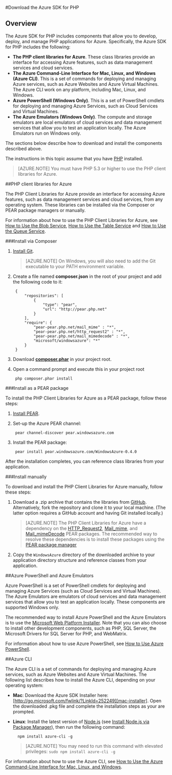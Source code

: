 ﻿<properties
	pageTitle="Download the Azure SDK for PHP"
	description="Learn how to download and install the Azure SDK for PHP."
	documentationCenter="php"
	services=""
	authors="tfitzmac"
	manager="wpickett"
	editor=""/>

<tags
	ms.service="multiple"
	ms.workload="na"
	ms.tgt_pltfrm="na"
	ms.devlang="PHP"
	ms.topic="article"
	ms.date="03/20/2015"
	ms.author="tomfitz"/>

#Download the Azure SDK for PHP

## Overview

The Azure SDK for PHP includes components that allow you to develop, deploy, and manage PHP applications for Azure. Specifically, the Azure SDK for PHP includes the following:

* **The PHP client libraries for Azure**. These class libraries provide an interface for accessing Azure features, such as data management services and cloud services.  
* **The Azure Command-Line Interface for Mac, Linux, and Windows (Azure CLI)**. This is a set of commands for deploying and managing Azure services, such as Azure Websites and Azure Virtual Machines. The Azure CLI work on any platform, including Mac, Linux, and Windows.
* **Azure PowerShell (Windows Only)**. This is a set of PowerShell cmdlets for deploying and managing Azure Services, such as Cloud Services and Virtual Machines.
* **The Azure Emulators (Windows Only)**. The compute and storage emulators are local emulators of cloud services and data management services that allow you to test an application locally. The Azure Emulators run on Windows only.

The sections below describe how to download and install the components described above.

The instructions in this topic assume that you have [PHP][install-php] installed.

> [AZURE.NOTE]
> You must have PHP 5.3 or higher to use the PHP client libraries for Azure.

##PHP client libraries for Azure

The PHP Client Libraries for Azure provide an interface for accessing Azure features, such as data management services and cloud services, from any operating system. These libraries can be installed via the Composer or PEAR package managers or manually.

For information about how to use the PHP Client Libraries for Azure, see [How to Use the Blob Service][blob-service], [How to Use the Table Service][table-service] and [How to Use the Queue Service][queue-service].

###Install via Composer

1. [Install Git][install-git].


	> [AZURE.NOTE]
	> On Windows, you will also need to add the Git executable to your PATH environment variable.

2. Create a file named **composer.json** in the root of your project and add the following code to it:

        {
            "repositories": [
                {
                    "type": "pear",
                    "url": "http://pear.php.net"
                }
            ],
            "require": {
                "pear-pear.php.net/mail_mime" : "*",
                "pear-pear.php.net/http_request2" : "*",
                "pear-pear.php.net/mail_mimedecode" : "*",
                "microsoft/windowsazure": "*"
            }
        }

3. Download **[composer.phar][composer-phar]** in your project root.

4. Open a command prompt and execute this in your project root

		php composer.phar install

###Install as a PEAR package

To install the PHP Client Libraries for Azure as a PEAR package, follow these steps:

1. [Install PEAR][install-pear].
2. Set-up the Azure PEAR channel:

		pear channel-discover pear.windowsazure.com
3. Install the PEAR package:

		pear install pear.windowsazure.com/WindowsAzure-0.4.0

After the installation completes, you can reference class libraries from your application.

###Install manually

To download and install the PHP Client Libraries for Azure manually, follow these steps:

1. Download a .zip archive that contains the libraries from [GitHub][php-sdk-github]. Alternatively, fork the repository and clone it to your local machine. (The latter option requires a GitHub account and having Git installed locally.)

	> [AZURE.NOTE]
	> The PHP Client Libraries for Azure have a dependency on the [HTTP_Request2](http://pear.php.net/package/HTTP_Request2), [Mail_mime](http://pear.php.net/package/Mail_mime), and [Mail_mimeDecode](http://pear.php.net/package/Mail_mimeDecode) PEAR packages. The recommended way to resolve these dependencies is to install these packages using the [PEAR package manager](http://pear.php.net/manual/en/installation.php)

2. Copy the `WindowsAzure` directory of the downloaded archive to your application directory structure and reference classes from your application.

##Azure PowerShell and Azure Emulators

Azure PowerShell is a set of PowerShell cmdlets for deploying and managing Azure Services (such as Cloud Services and Virtual Machines). The Azure Emulators are emulators of cloud services and data management services that allow you to test an application locally. These components are supported Windows only.

The recommended way to install Azure PowerShell and the Azure Emulators is to use the [Microsoft Web Platform Installer][download-wpi]. Note that you can also choose to install other development components, such as PHP, SQL Server, the Microsoft Drivers for SQL Server for PHP, and WebMatrix.

For information about how to use Azure PowerShell, see [How to Use Azure PowerShell][powershell-tools].

##Azure CLI

The Azure CLI is a set of commands for deploying and managing Azure services, such as Azure Websites and Azure Virtual Machines. The following list describes how to install the Azure CLI, depending on your operating system:

* **Mac**: Download the Azure SDK Installer here: [http://go.microsoft.com/fwlink/?LinkId=252249][mac-installer]. Open the downloaded .pkg file and complete the installation steps as your are prompted.

* **Linux**: Install the latest version of [Node.js][nodejs-org] (see [Install Node.js via Package Manager][install-node-linux]), then run the following command:

		npm install azure-cli -g

	> [AZURE.NOTE]
	> You may need to run this command with elevated privileges:  `sudo npm install azure-cli -g`


For information about how to use the Azure CLI, see [How to Use the Azure Command-Line Interface for Mac, Linux, and Windows][azure cli].

[install-php]: http://www.php.net/manual/en/install.php
[composer-github]: https://github.com/composer/composer
[composer-phar]: http://getcomposer.org/composer.phar
[pear-net]: http://pear.php.net/
[http-request2-package]: http://pear.php.net/package/HTTP_Request2
[mail-mimedecode-package]: http://pear.php.net/package/Mail_mimeDecode
[mail-mime-package]: http://pear.php.net/package/Mail_mime
[install-pear]: http://pear.php.net/manual/en/installation.getting.php
[nodejs-org]: http://nodejs.org/
[install-node-linux]: https://github.com/joyent/node/wiki/Installing-Node.js-via-package-manager
[download-wpi]: http://go.microsoft.com/fwlink/?LinkId=253447
[mac-installer]: http://go.microsoft.com/fwlink/?LinkId=252249
[blob-service]: http://go.microsoft.com/fwlink/?LinkId=252714
[table-service]: http://go.microsoft.com/fwlink/?LinkId=252715
[queue-service]: http://go.microsoft.com/fwlink/?LinkId=252716
[azure cli]: http://go.microsoft.com/fwlink/?LinkId=252717
[powershell-tools]: http://go.microsoft.com/fwlink/?LinkId=252718
[php-sdk-github]: http://go.microsoft.com/fwlink/?LinkId=252719
[install-git]: http://git-scm.com/book/en/Getting-Started-Installing-Git
